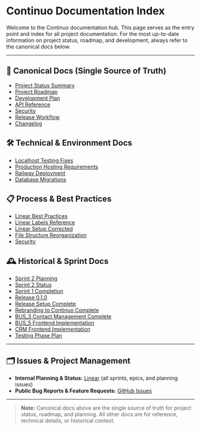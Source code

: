 # Continuo Documentation Index

Welcome to the Continuo documentation hub. This page serves as the entry point and index for all project documentation. For the most up-to-date information on project status, roadmap, and development, always refer to the canonical docs below.

---

## 📖 Canonical Docs (Single Source of Truth)
- [Project Status Summary](./PROJECT_STATUS_SUMMARY.md)
- [Project Roadmap](./PROJECT_ROADMAP.md)
- [Development Plan](./DEVELOPMENT_PLAN.md)
- [API Reference](./API.md)
- [Security](./SECURITY.md)
- [Release Workflow](./RELEASE_WORKFLOW.md)
- [Changelog](../CHANGELOG.md)

## 🛠️ Technical & Environment Docs
- [Localhost Testing Fixes](./LOCALHOST_TESTING_FIXES.md)
- [Production Hosting Requirements](./PRODUCTION_HOSTING_REQUIREMENTS.md)
- [Railway Deployment](./RAILWAY_DEPLOYMENT.md)
- [Database Migrations](./DATABASE_MIGRATIONS.md)

## 📋 Process & Best Practices
- [Linear Best Practices](./LINEAR_BEST_PRACTICES.md)
- [Linear Labels Reference](./LINEAR_LABELS_REFERENCE.md)
- [Linear Setup Corrected](./LINEAR_SETUP_CORRECTED.md)
- [File Structure Reorganization](./FILE_STRUCTURE_REORGANIZATION_COMPLETE.md)
- [Security](./SECURITY.md)

## 🕰️ Historical & Sprint Docs
- [Sprint 2 Planning](./SPRINT_2_PLANNING.md)
- [Sprint 2 Status](./SPRINT_2_COMPLETE.md)
- [Sprint 1 Completion](./SPRINT_1_COMPLETION.md)
- [Release 0.1.0](./RELEASE_0.1.0.md)
- [Release Setup Complete](./RELEASE_SETUP_COMPLETE.md)
- [Rebranding to Continuo Complete](./REBRANDING_TO_CONTINUO_COMPLETE.md)
- [BUS_3 Contact Management Complete](./BUS_3_CONTACT_MANAGEMENT_COMPLETE.md)
- [BUS_5 Frontend Implementation](./BUS_5_FRONTEND_IMPLEMENTATION.md)
- [CRM Frontend Implementation](./CRM_FRONTEND_IMPLEMENTATION.md)
- [Testing Phase Plan](./TESTING_PHASE_PLAN.md)

---

## 🗂️ Issues & Project Management

- **Internal Planning & Status:** [Linear](https://linear.app/scootr-ca/team/Business%20Dev/active) (all sprints, epics, and planning issues)
- **Public Bug Reports & Feature Requests:** [GitHub Issues](https://github.com/jshields-ca/Continuo/issues)

---

> **Note:** Canonical docs above are the single source of truth for project status, roadmap, and planning. All other docs are for reference, technical details, or historical context. 
